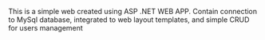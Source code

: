 This is a simple web created using ASP .NET WEB APP. Contain connection to MySql database, integrated to web layout templates, and simple CRUD for users management

